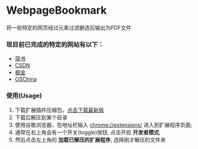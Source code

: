 # WebpageBookmark
将一些特定的网页经过元素过滤删选后输出为PDF文件

### 现目前已完成的特定的网站有以下：
- [简书](http://jianshu.com)
- [CSDN](http://www.csdn.net)
- [掘金](http://juejin.im)
- [OSChina](http://www.oschina.net)

### 使用(Usage)
1. 下载扩展插件压缩包，[点击下载最新版](https://github.com/zhongzilu/WebpageBookmark/releases/tag/v1.0.0)
2. 下载后解压到某个目录
3. 使用谷歌浏览器，在地址栏输入 [chrome://extensions/](chrome://extensions/) 进入到扩展程序页面;
4. 通常在右上角会有一个开关(toggle)按钮, 点击开启 **开发者模式**;
5. 然后点击左上角的 **加载已解压的扩展程序**, 选择刚才解压的文件夹
